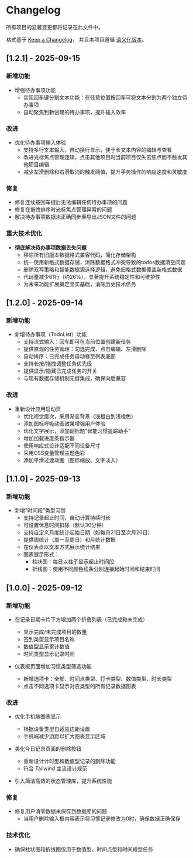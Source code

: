 # Changelog

所有项目的显著变更都将记录在此文件中。

格式基于 [Keep a Changelog](https://keepachangelog.com/zh-CN/1.0.0/)，
并且本项目遵循 [语义化版本](https://semver.org/lang/zh-CN/)。

## [1.2.1] - 2025-09-15

### 新增功能

- 增强待办事项功能
  - 实现回车键分割文本功能：在任意位置按回车可将文本分割为两个独立待办事项
  - 自动聚焦到新创建的待办事项，提升输入效率

### 改进

- 优化待办事项输入体验
  - 支持多行文本输入，自动换行显示，便于长文本内容的编辑与查看
  - 改进光标焦点管理逻辑，点击其他项目时当前项目仅失去焦点而不触发其他项目编辑
  - 减少左滑删除和右滑取消的触发阈值，提升手势操作的响应速度和灵敏度

### 修复

- 修复连续按回车键后无法编辑任何待办事项的问题
- 修复在拖拽排序时光标焦点管理异常的问题
- 解决待办事项数据未正确同步至导出JSON文件的问题

### 重大技术优化

- **彻底解决待办事项数据丢失问题**
  - 移除所有旧版本数据格式兼容代码，简化存储架构
  - 统一使用新格式数据存储，消除数据格式冲突导致的todos数据清空问题
  - 删除双写策略和智能数据源选择逻辑，避免旧格式数据覆盖新格式数据
  - 代码量减少61行（约26%），显著提升系统稳定性和可维护性
  - 为未来功能扩展奠定坚实基础，消除历史技术债务

## [1.2.0] - 2025-09-14

### 新增功能

- 新增待办事项（TodoList）功能
  - 支持流式输入：回车即可在当前位置创建新任务
  - 提供直观的任务管理：勾选完成、点击编辑、左滑删除
  - 自动排序：已完成任务自动移至列表底部
  - 支持长按/拖拽调整任务优先级
  - 提供显示/隐藏已完成任务的开关
  - 与现有数据存储机制无缝集成，确保向后兼容

### 改进

- 重新设计应用启动页
  - 优化视觉层次，采用渐变背景（浅橙白到浅橙色）
  - 添加图标呼吸动画效果增强用户体验
  - 优化文字展示，添加副标题"智能习惯追踪助手"
  - 增加加载进度条指示器
  - 使用响应式设计适配不同设备尺寸
  - 采用CSS变量管理主题色彩
  - 添加平滑过渡动画（图标缩放、文字淡入）

## [1.1.0] - 2025-09-13

### 新增功能

- 新增"时间段"类型习惯
  - 支持记录起止时间，自动计算持续时长
  - 可设置休息时间扣除（默认30分钟）
  - 支持自定义月度统计起始日期（如每月21日至次月20日）
  - 提供周统计（周一至周日）和月统计数据
  - 在仪表盘以文本方式展示统计结果
  - 图表展示形式：
    - 柱状图：每日以柱子显示起止时间段
    - 折线图：使用不同颜色线条分别连接起始时间和结束时间

## [1.0.0] - 2025-09-12

### 新增功能

- 在记录日期卡片下方增加两个折叠列表（已完成和未完成）
  - 显示完成/未完成项目的数量
  - 签到类型显示项目名称
  - 数值型显示累计数值
  - 时间类型显示记录时间

- 仪表板页面增加习惯类型筛选功能
  - 新增选项卡：全部、时间点类型、打卡类型、数值类型、时长类型
  - 点击不同选项卡显示对应类型的所有记录数据图表

### 改进

- 优化手机端图表显示
  - 根据设备类型自适应边距设置
  - 手机端减少边距以扩大图表显示区域

- 美化今日记录页面的删除按钮
  - 重新设计计时型和数值型记录的删除功能
  - 符合 Tailwind 主流设计规范

- 引入简洁高效的状态管理库，提升系统性能

### 修复

- 修复用户清零数据未保存到数据库的问题
  - 当用户删除输入框内容表示将习惯记录修改为0时，确保数据正确保存

### 技术优化

- 确保柱状图和折线图仅用于数值型、时间点型和时间段型任务
